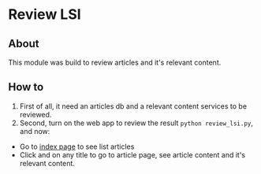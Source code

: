 # Review LSI
## About
This module was build to review articles and it's relevant content.
## How to
1. First of all, it need an articles db and a relevant
content services to be reviewed.
2. Second, turn on the web app to review the result
`python review_lsi.py`, and now:
  * Go to [index page](localhost:8080/) to see list articles
  * Click and on any title to go to article page, see article
    content and it's relevant content.
